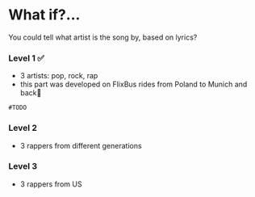 # What if?...
You could tell what artist is the song by, based on lyrics?

### **Level 1 ✅**
* 3 artists: pop, rock, rap
* this part was  developed on FlixBus rides from Poland to Munich and back🤙

```#TODO```
### **Level 2**
* 3 rappers from different generations

### **Level 3**
* 3 rappers from US
